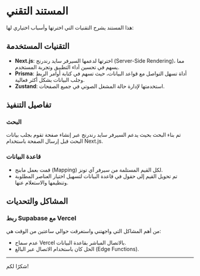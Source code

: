 # المستند التقني

هذا المستند يشرح التقنيات التي اخترتها وأسباب اختياري لها:

## التقنيات المستخدمة

- **Next.js**: اخترتها لدعمها السيرفر سايد رندرنج (Server-Side Rendering)، مما يسهم في تحسين أداء التطبيق وتجربة المستخدم.
- **Prisma**: أداة تسهل التواصل مع قواعد البيانات، حيث تسهم في كتابة أوامر الربط وجلب البيانات بشكل أكثر فعالية.
- **Zustand**: استخدمتها لإدارة حالة المشغل الصوتي في جميع الصفحات.

## تفاصيل التنفيذ

### البحث

تم بناء البحث بحيث يدعم السيرفر سايد رندرنج عبر إنشاء صفحة تقوم بجلب بيانات البحث قبل إرسال الصفحة باستخدام Next.js.

### قاعدة البيانات

- قمت بعمل مابنج (Mapping) لكل القيم المستلمة من سيرفر آي تونز.
- تم تحويل القيم إلى حقول في قاعدة البيانات لتسهيل اختيار العناصر المطلوبة وتنظيمها والاستعلام عنها.

## المشاكل والتحديات

### ربط Supabase مع Vercel

من أهم المشاكل التي واجهتني واستغرقت حوالي ساعتين من الوقت هي:

- عدم سماح Vercel بالاتصال المباشر بقاعدة البيانات.
- الحل كان باستخدام الاتصال عبر البالغ (Edge Functions).

---

شكرًا لكم!
